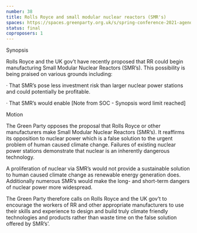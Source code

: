 ```yaml
---
number: 38
title: Rolls Royce and small modular nuclear reactors (SMR's)
spaces: https://spaces.greenparty.org.uk/s/spring-conference-2021-agenda-forum2/?contentId=78043
status: final
coproposers: 1
---
```

Synopsis


Rolls Royce and the UK gov’t have recently proposed that RR could begin manufacturing Small Modular Nuclear Reactors (SMR’s). This possibility is being praised on various grounds including:


· That SMR’s pose less investment risk than larger nuclear power stations and could potentially be profitable.


· That SMR’s would enable [Note from SOC - Synopsis word limit reached]



Motion


The Green Party opposes the proposal that Rolls Royce or other manufacturers make Small Modular Nuclear Reactors (SMR’s). It reaffirms its opposition to nuclear power which is a false solution to the urgent problem of human caused climate change.  Failures of existing nuclear power stations demonstrate that nuclear is an inherently dangerous technology.


A proliferation of nuclear via SMR’s would not provide a sustainable solution to human caused climate change as renewable energy generation does.  Additionally numerous SMR’s would make the long- and short-term dangers of nuclear power more widespread.


The Green Party therefore calls on Rolls Royce and the UK gov’t to encourage the workers of RR and other appropriate manufacturers to use their skills and experience to design and build truly climate friendly technologies and products rather than waste time on the false solution offered by SMR’s’.
